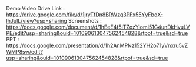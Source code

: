 Demo Video Drive Link : https://drive.google.com/file/d/1jryTfDn8BRWzq3PFx55YyFbqX-lhJuIL/view?usp=sharing
Screenshots : https://docs.google.com/document/d/1hEeE4f5lTZozYiomI51G4unDkHvuLVPE/edit?usp=sharing&ouid=101090613047562454828&rtpof=true&sd=true
PPT : https://docs.google.com/presentation/d/1h2AnMPNz152YH2o71yVnxru5vZWMP8sw/edit?usp=sharing&ouid=101090613047562454828&rtpof=true&sd=true
